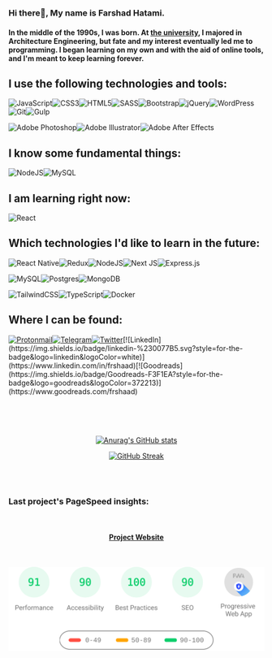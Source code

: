 ### Hi there👋, My name is Farshad Hatami.
#### In the middle of the 1990s, I was born. At [the university](https://en.wikipedia.org/wiki/Babol_Noshirvani_University_of_Technology), I majored in Architecture Engineering, but fate and my interest eventually led me to programming. I began learning on my own and with the aid of online tools, and I'm meant to keep learning forever.

## I use the following technologies and tools:
![JavaScript](https://img.shields.io/badge/javascript-%23323330.svg?style=for-the-badge&logo=javascript&logoColor=%23F7DF1E)![CSS3](https://img.shields.io/badge/css3-%231572B6.svg?style=for-the-badge&logo=css3&logoColor=white)![HTML5](https://img.shields.io/badge/html5-%23E34F26.svg?style=for-the-badge&logo=html5&logoColor=white)![SASS](https://img.shields.io/badge/SASS-hotpink.svg?style=for-the-badge&logo=SASS&logoColor=white)![Bootstrap](https://img.shields.io/badge/bootstrap-%23563D7C.svg?style=for-the-badge&logo=bootstrap&logoColor=white)![jQuery](https://img.shields.io/badge/jquery-%230769AD.svg?style=for-the-badge&logo=jquery&logoColor=white)![WordPress](https://img.shields.io/badge/WordPress-%23117AC9.svg?style=for-the-badge&logo=WordPress&logoColor=white)![Git](https://img.shields.io/badge/git-%23F05033.svg?style=for-the-badge&logo=git&logoColor=white)![Gulp](https://img.shields.io/badge/GULP-%23CF4647.svg?style=for-the-badge&logo=gulp&logoColor=white)

![Adobe Photoshop](https://img.shields.io/badge/adobe%20photoshop-%2331A8FF.svg?style=for-the-badge&logo=adobe%20photoshop&logoColor=white)![Adobe Illustrator](https://img.shields.io/badge/adobe%20illustrator-%23FF9A00.svg?style=for-the-badge&logo=adobe%20illustrator&logoColor=white)![Adobe After Effects](https://img.shields.io/badge/Adobe%20After%20Effects-9999FF.svg?style=for-the-badge&logo=Adobe%20After%20Effects&logoColor=white)

## I know some fundamental things:
![NodeJS](https://img.shields.io/badge/node.js-6DA55F?style=for-the-badge&logo=node.js&logoColor=white)![MySQL](https://img.shields.io/badge/mysql-%2300f.svg?style=for-the-badge&logo=mysql&logoColor=white)

## I am learning right now:
![React](https://img.shields.io/badge/react-%2320232a.svg?style=for-the-badge&logo=react&logoColor=%2361DAFB)

## Which technologies I'd like to learn in the future:
![React Native](https://img.shields.io/badge/react_native-%2320232a.svg?style=for-the-badge&logo=react&logoColor=%2361DAFB)![Redux](https://img.shields.io/badge/redux-%23593d88.svg?style=for-the-badge&logo=redux&logoColor=white)![NodeJS](https://img.shields.io/badge/node.js-6DA55F?style=for-the-badge&logo=node.js&logoColor=white)![Next JS](https://img.shields.io/badge/Next-black?style=for-the-badge&logo=next.js&logoColor=white)![Express.js](https://img.shields.io/badge/express.js-%23404d59.svg?style=for-the-badge&logo=express&logoColor=%2361DAFB)

![MySQL](https://img.shields.io/badge/mysql-%2300f.svg?style=for-the-badge&logo=mysql&logoColor=white)![Postgres](https://img.shields.io/badge/postgres-%23316192.svg?style=for-the-badge&logo=postgresql&logoColor=white)![MongoDB](https://img.shields.io/badge/MongoDB-%234ea94b.svg?style=for-the-badge&logo=mongodb&logoColor=white)

![TailwindCSS](https://img.shields.io/badge/tailwindcss-%2338B2AC.svg?style=for-the-badge&logo=tailwind-css&logoColor=white)![TypeScript](https://img.shields.io/badge/typescript-%23007ACC.svg?style=for-the-badge&logo=typescript&logoColor=white)![Docker](https://img.shields.io/badge/docker-%230db7ed.svg?style=for-the-badge&logo=docker&logoColor=white)
<br/>

## Where I can be found:
[![Protonmail](https://img.shields.io/badge/ProtonMail-8B89CC?style=for-the-badge&logo=protonmail&logoColor=white)](mailto:frshaad@pm.me)[![Telegram](https://img.shields.io/badge/Telegram-2CA5E0?style=for-the-badge&logo=telegram&logoColor=white)](https://t.me/farshadhatami)[![Twitter](https://img.shields.io/badge/Twitter-%231DA1F2.svg?style=for-the-badge&logo=Twitter&logoColor=white)](https://twitter.com/frshaad_)[![LinkedIn](https://img.shields.io/badge/linkedin-%230077B5.svg?style=for-the-badge&logo=linkedin&logoColor=white)](https://www.linkedin.com/in/frshaad)[![Goodreads](https://img.shields.io/badge/Goodreads-F3F1EA?style=for-the-badge&logo=goodreads&logoColor=372213)](https://www.goodreads.com/frshaad)

<br/>
<br/>
<br/>

<div align="center">

[![Anurag's GitHub stats](https://github-readme-stats.vercel.app/api?username=frshaad&show_icons=true&theme=react&hide_border=true&border_radius=12.5)](https://github.com/anuraghazra/github-readme-stats)

[![GitHub Streak](https://streak-stats.demolab.com?user=frshaad&theme=react&hide_border=true&border_radius=12.5)](https://git.io/streak-stats)


</div>


<br/>
<br/>

### Last project's PageSpeed insights:

<br/>

<h4 align="center"><a href="https://mahdibahmani.com">Project Website</a></h4>

<br/>

<p align="center">
    <img src="./pagespeed-insights.herokuapp.svg" width="600px">
</p>
